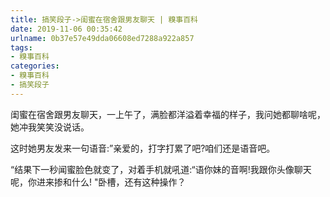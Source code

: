 ```yaml
---
title: 搞笑段子->闺蜜在宿舍跟男友聊天 | 糗事百科
date: 2019-11-06 00:35:42
urlname: 0b37e57e49dda06608ed7288a922a857
tags: 
- 糗事百科
categories:
- 糗事百科
- 搞笑段子
---
```

闺蜜在宿舍跟男友聊天，一上午了，满脸都洋溢着幸福的样子，我问她都聊啥呢，她冲我笑笑没说话。

这时她男友发来一句语音:”亲爱的，打字打累了吧?咱们还是语音吧。

“结果下一秒闻蜜脸色就变了，对着手机就吼道:“语你妹的音啊!我跟你头像聊天呢，你进来掺和什么! "卧槽，还有这种操作？



